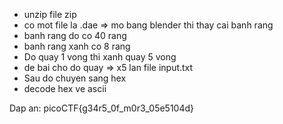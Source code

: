 - unzip file zip
- co mot file la .dae => mo bang blender thi thay cai banh rang
- banh rang do co 40 rang
- banh rang xanh co 8 rang
- Do quay 1 vong thi xanh quay 5 vong
- de bai cho do quay => x5 lan file input.txt
- Sau do chuyen sang hex
- decode hex ve ascii

Dap an: picoCTF{g34r5_0f_m0r3_05e5104d}
